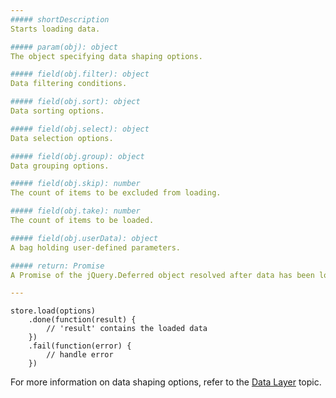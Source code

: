```yaml
---
##### shortDescription
Starts loading data.

##### param(obj): object
The object specifying data shaping options.

##### field(obj.filter): object
Data filtering conditions.

##### field(obj.sort): object
Data sorting options.

##### field(obj.select): object
Data selection options.

##### field(obj.group): object
Data grouping options.

##### field(obj.skip): number
The count of items to be excluded from loading.

##### field(obj.take): number
The count of items to be loaded.

##### field(obj.userData): object
A bag holding user-defined parameters.

##### return: Promise
A Promise of the jQuery.Deferred object resolved after data has been loaded.

---
```

<!--JavaScript-->
    store.load(options)
        .done(function(result) {
            // 'result' contains the loaded data
        })
        .fail(function(error) {
            // handle error
        })

For more information on data shaping options, refer to the [Data Layer](/concepts/30%20Data%20Layer/5%20Data%20Layer/2%20Reading%20Data '/Documentation/Guide/Data_Layer/Data_Layer/#Reading_Data') topic.